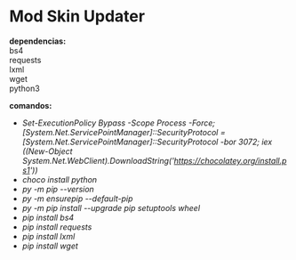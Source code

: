 # Mod Skin Updater

**dependencias:**  
bs4  
requests  
lxml  
wget  
python3

**comandos:**  
- *Set-ExecutionPolicy Bypass -Scope Process -Force; [System.Net.ServicePointManager]::SecurityProtocol = [System.Net.ServicePointManager]::SecurityProtocol -bor 3072; iex ((New-Object System.Net.WebClient).DownloadString('https://chocolatey.org/install.ps1'))*  
- *choco install python*  
- *py -m pip --version*  
- *py -m ensurepip --default-pip*  
- *py -m pip install --upgrade pip setuptools wheel*  
- *pip install bs4*  
- *pip install requests*  
- *pip install lxml*  
- *pip install wget*
